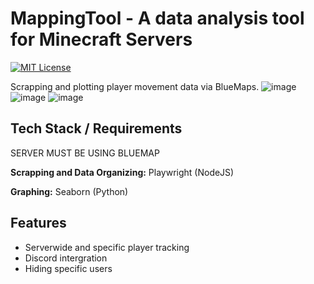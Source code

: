 
# MappingTool - A data analysis tool for Minecraft Servers
[![MIT License](https://img.shields.io/badge/License-MIT-green.svg)](https://choosealicense.com/licenses/mit/)


Scrapping and plotting player movement data via BlueMaps.
![image](https://github.com/user-attachments/assets/f7b9d57a-bae9-4254-9923-fc7c365848f0)
![image](https://github.com/user-attachments/assets/3c2f7742-1620-4463-a632-11fd3b8bd408)
![image](https://github.com/user-attachments/assets/e9711d14-64e6-419a-b8e1-da8b45f4a483)



## Tech Stack / Requirements

SERVER MUST BE USING BLUEMAP

**Scrapping and Data Organizing:** Playwright (NodeJS)

**Graphing:** Seaborn (Python)


## Features

- Serverwide and specific player tracking
- Discord intergration
- Hiding specific users


